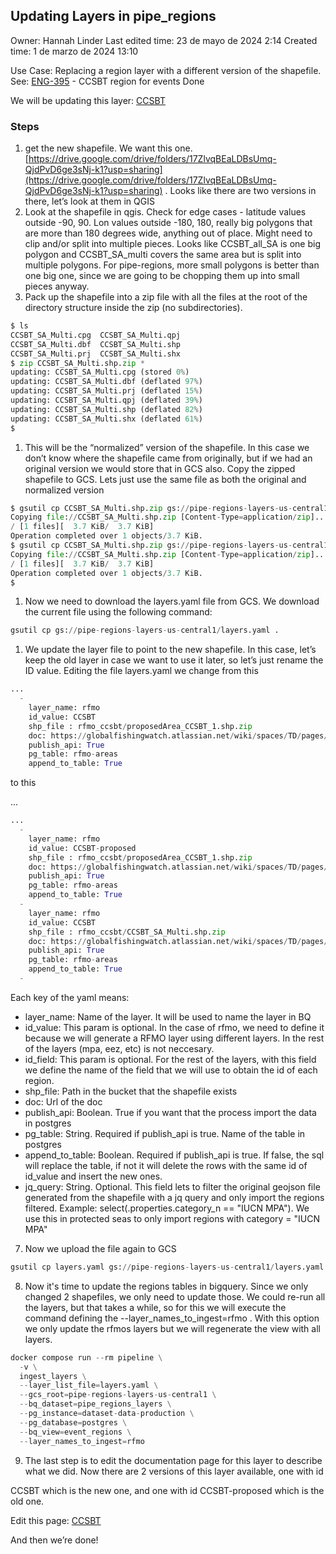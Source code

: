 ## Updating Layers in pipe_regions


Owner: Hannah Linder
Last edited time: 23 de mayo de 2024 2:14
Created time: 1 de marzo de 2024 13:10


Use Case: Replacing a region layer with a different version of the shapefile. See: [ENG-395](https://globalfishingwatch.atlassian.net/browse/ENG-395) - CCSBT region for events Done

We will be updating this layer: [CCSBT](RFMOs%204516ced0f92b41a29da446c9593a1dfc/CCSBT%203bcd1a10e9534556a02a0cfcf5503e5a.md)

### Steps

1. get the new shapefile. We want this one. [https://drive.google.com/drive/folders/17ZlvqBEaLDBsUmq-QjdPvD6ge3sNj-k1?usp=sharing](https://drive.google.com/drive/folders/17ZlvqBEaLDBsUmq-QjdPvD6ge3sNj-k1?usp=sharing) . Looks like there are two versions in there, let’s look at them in QGIS
2. Look at the shapefile in qgis. Check for edge cases - latitude values outside -90, 90. Lon values outside -180, 180, really big polygons that are more than 180 degrees wide, anything out of place. Might need to clip and/or split into multiple pieces. Looks like CCSBT_all_SA is one big polygon and CCSBT_SA_multi covers the same area but is split into multiple polygons. For pipe-regions, more small polygons is better than one big one, since we are going to be chopping them up into small pieces anyway.
3. Pack up the shapefile into a zip file with all the files at the root of the directory structure inside the zip (no subdirectories).

```python
$ ls
CCSBT_SA_Multi.cpg	CCSBT_SA_Multi.qpj	
CCSBT_SA_Multi.dbf	CCSBT_SA_Multi.shp
CCSBT_SA_Multi.prj	CCSBT_SA_Multi.shx
$ zip CCSBT_SA_Multi.shp.zip *
updating: CCSBT_SA_Multi.cpg (stored 0%)
updating: CCSBT_SA_Multi.dbf (deflated 97%)
updating: CCSBT_SA_Multi.prj (deflated 15%)
updating: CCSBT_SA_Multi.qpj (deflated 39%)
updating: CCSBT_SA_Multi.shp (deflated 82%)
updating: CCSBT_SA_Multi.shx (deflated 61%)
$ 
```

1. This will be the “normalized” version of the shapefile. In this case we don’t know where the shapefile came from originally, but if we had an original version we would store that in GCS also. Copy the zipped shapefile to GCS. Lets just use the same file as both the original and normalized version

```python
$ gsutil cp CCSBT_SA_Multi.shp.zip gs://pipe-regions-layers-us-central1/rfmo_ccsbt/original/
Copying file://CCSBT_SA_Multi.shp.zip [Content-Type=application/zip]...
/ [1 files][  3.7 KiB/  3.7 KiB]                                                
Operation completed over 1 objects/3.7 KiB.                                      
$ gsutil cp CCSBT_SA_Multi.shp.zip gs://pipe-regions-layers-us-central1/rfmo_ccsbt/
Copying file://CCSBT_SA_Multi.shp.zip [Content-Type=application/zip]...
/ [1 files][  3.7 KiB/  3.7 KiB]                                                
Operation completed over 1 objects/3.7 KiB.                                      
$
```

1. Now we need to download the layers.yaml file from GCS. We download the current file using the following command:

```python
gsutil cp gs://pipe-regions-layers-us-central1/layers.yaml .
```

1. We update the layer file to point to the new shapefile. In this case, let’s keep the old layer in case we want to use it later, so let’s just rename the ID value. Editing the file layers.yaml we change from this

```python
...
  -
    layer_name: rfmo
    id_value: CCSBT
    shp_file : rfmo_ccsbt/proposedArea_CCSBT_1.shp.zip
    doc: https://globalfishingwatch.atlassian.net/wiki/spaces/TD/pages/459833345/CCSBT
    publish_api: True
    pg_table: rfmo-areas
    append_to_table: True

```

to this

...

```python
...
  -
    layer_name: rfmo
    id_value: CCSBT-proposed
    shp_file : rfmo_ccsbt/proposedArea_CCSBT_1.shp.zip
    doc: https://globalfishingwatch.atlassian.net/wiki/spaces/TD/pages/459833345/CCSBT
    publish_api: True
    pg_table: rfmo-areas
    append_to_table: True
  -
    layer_name: rfmo
    id_value: CCSBT
    shp_file : rfmo_ccsbt/CCSBT_SA_Multi.shp.zip
    doc: https://globalfishingwatch.atlassian.net/wiki/spaces/TD/pages/459833345/CCSBT
    publish_api: True
    pg_table: rfmo-areas
    append_to_table: True
  -
```

Each key of the yaml means:

- layer_name: Name of the layer. It will be used to name the layer in BQ
- id_value: This param is optional. In the case of rfmo, we need to define it because we will generate a RFMO layer using different layers. In the rest of the layers (mpa, eez, etc) is not neccesary.
- id_field: This param is optional. For the rest of the layers, with this field we define the name of the field that we will use to obtain the id of each region.
- shp_file: Path in the bucket that the shapefile exists
- doc: Url of the doc
- publish_api: Boolean. True if you want that the process import the data in postgres
- pg_table: String. Required if publish_api is true. Name of the table in postgres
- append_to_table: Boolean. Required if publish_api is true. If false, the sql will replace the table, if not it will delete the rows with the same id of id_value and insert the new ones.
- jq_query: String. Optional. This field lets to filter the original geojson file generated from the shapefile with a jq query and only import the regions filtered. Example: select(.properties.category_n == "IUCN MPA"). We use this in protected seas to only import regions with category = "IUCN MPA"

7. Now we upload the file again to GCS

```python
gsutil cp layers.yaml gs://pipe-regions-layers-us-central1/layers.yaml
```

8. Now it's time to update the regions tables in bigquery. Since we only changed 2 shapefiles, we only need to update those. We could re-run all the layers, but that takes a while, so for this we will execute the command defining the --layer_names_to_ingest=rfmo . With this option we only update the rfmos layers but we will regenerate the view with all layers.

```python
docker compose run --rm pipeline \
  -v \
  ingest_layers \
  --layer_list_file=layers.yaml \
  --gcs_root=pipe-regions-layers-us-central1 \
  --bq_dataset=pipe_regions_layers \
  --pg_instance=dataset-data-production \
  --pg_database=postgres \
  --bq_view=event_regions \
  --layer_names_to_ingest=rfmo  
```

9. The last step is to edit the documentation page for this layer to describe what we did. Now there are 2 versions of this layer available, one with id

CCSBT which is the new one, and one with id CCSBT-proposed which is the old one.

Edit this page: [CCSBT](RFMOs%204516ced0f92b41a29da446c9593a1dfc/CCSBT%203bcd1a10e9534556a02a0cfcf5503e5a.md)

And then we’re done!
